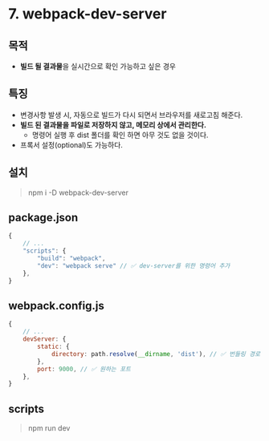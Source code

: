 # 7. webpack-dev-server

## 목적

-   **빌드 될 결과물**을 실시간으로 확인 가능하고 싶은 경우

## 특징

-   변경사항 발생 시, 자동으로 빌드가 다시 되면서 브라우저를 새로고침 해준다.
-   **빌드 된 결과물을 파일로 저장하지 않고, 메모리 상에서 관리한다.**
    -   명령어 실행 후 dist 폴더를 확인 하면 아무 것도 없을 것이다.
-   프록서 설정(optional)도 가능하다.

## 설치

> npm i -D webpack-dev-server

## package.json

```js
{
    // ...
    "scripts": {
		"build": "webpack",
		"dev": "webpack serve" // ✅ dev-server를 위한 명령어 추가
	},
}
```

## webpack.config.js

```js
{
    // ...
    devServer: {
		static: {
			directory: path.resolve(__dirname, 'dist'), // ✅ 번들링 경로
		},
		port: 9000, // ✅ 원하는 포트
	},
}
```

## scripts

> npm run dev
